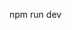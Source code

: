 <!-- 
https://dev.to/kedar9/creating-a-node-app-with-react-webpack-4-babel-7-express-and-sass-3mae
-->

npm run dev